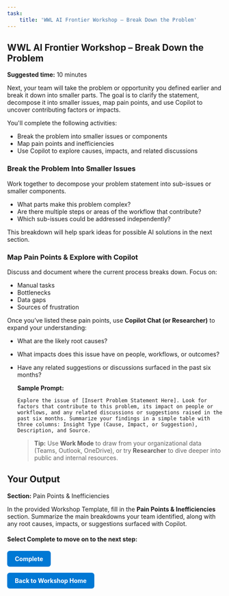 ```yaml
---
task:
    title: 'WWL AI Frontier Workshop – Break Down the Problem'
---
```


## WWL AI Frontier Workshop – Break Down the Problem  

**Suggested time:** 10 minutes  

Next, your team will take the problem or opportunity you defined earlier and break it down into smaller parts. The goal is to clarify the statement, decompose it into smaller issues, map pain points, and use Copilot to uncover contributing factors or impacts.  

You'll complete the following activities:  

- Break the problem into smaller issues or components  
- Map pain points and inefficiencies  
- Use Copilot to explore causes, impacts, and related discussions  

### Break the Problem Into Smaller Issues  

Work together to decompose your problem statement into sub-issues or smaller components.  

- What parts make this problem complex?  
- Are there multiple steps or areas of the workflow that contribute?  
- Which sub-issues could be addressed independently?  

This breakdown will help spark ideas for possible AI solutions in the next section.

### Map Pain Points & Explore with Copilot  

Discuss and document where the current process breaks down. Focus on:  

- Manual tasks  
- Bottlenecks  
- Data gaps  
- Sources of frustration  

Once you’ve listed these pain points, use **Copilot Chat (or Researcher)** to expand your understanding:  

- What are the likely root causes?  
- What impacts does this issue have on people, workflows, or outcomes?  
- Have any related suggestions or discussions surfaced in the past six months?  

    **Sample Prompt:**

    ```text
    Explore the issue of [Insert Problem Statement Here]. Look for factors that contribute to this problem, its impact on people or workflows, and any related discussions or suggestions raised in the past six months. Summarize your findings in a simple table with three columns: Insight Type (Cause, Impact, or Suggestion), Description, and Source.
     ```

    > **Tip:** Use **Work Mode** to draw from your organizational data (Teams, Outlook, OneDrive), or try **Researcher** to dive deeper into public and internal resources.  

## Your Output  

**Section:** Pain Points & Inefficiencies  

In the provided Workshop Template, fill in the **Pain Points & Inefficiencies** section. Summarize the main breakdowns your team identified, along with any root causes, impacts, or suggestions surfaced with Copilot.

#### Select **Complete** to move on to the next step:

<a href="https://microsoftlearning.github.io/AI-Frontier-Workshop/Instructions/Labs/4-explore-ai-solutions.html" 
   style="display:inline-block; padding:10px 18px; background-color:#0078D4; color:#ffffff; 
   text-decoration:none; border-radius:6px; font-weight:bold;">
Complete
</a>

<a href="https://microsoftlearning.github.io/AI-Frontier-Workshop/" 
   style="display:inline-block; padding:10px 18px; background-color:#0078D4; color:#ffffff; 
   text-decoration:none; border-radius:6px; font-weight:bold;">
Back to Workshop Home
</a>
